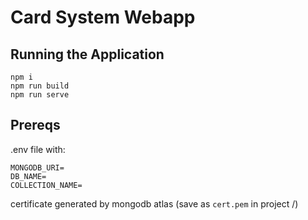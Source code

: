 # Card System Webapp

## Running the Application

```
npm i
npm run build
npm run serve
```

## Prereqs

.env file with:

```
MONGODB_URI=
DB_NAME=
COLLECTION_NAME=
```

certificate generated by mongodb atlas (save as `cert.pem` in project /)